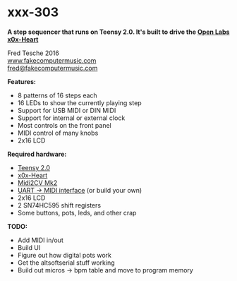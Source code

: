 xxx-303
=
**A step sequencer that runs on Teensy 2.0. It's built to drive the [Open Labs x0x-Heart](http://www.openmusiclabs.com)**

Fred Tesche 2016  
www.fakecomputermusic.com  
fred@fakecomputermusic.com  

**Features:**
- 8 patterns of 16 steps each
- 16 LEDs to show the currently playing step
- Support for USB MIDI or DIN MIDI
- Support for internal or external clock
- Most controls on the front panel
- MIDI control of many knobs
- 2x16 LCD

**Required hardware:**
- [Teensy 2.0](https://pjrc.com)
- [x0x-Heart](http://www.openmusiclabs.com)
- [Midi2CV Mk2](https://midisizer.com/midi2cv-mk2/)
- [UART -> MIDI interface](http://www.hobbytronics.co.uk/midi-breakout?keyword=midi) (or build your own)
- 2x16 LCD
- 2 SN74HC595 shift registers
- Some buttons, pots, leds, and other crap

**TODO:**
- Add MIDI in/out
- Build UI
- Figure out how digital pots work
- Get the altsoftserial stuff working
- Build out micros -> bpm table and move to program memory
